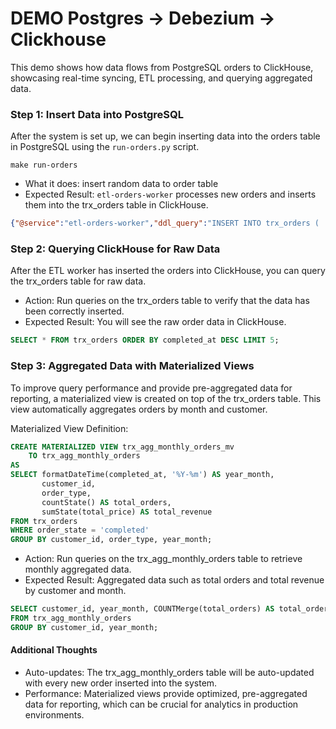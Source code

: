 # DEMO Postgres -> Debezium -> Clickhouse

This demo shows how data flows from PostgreSQL orders to ClickHouse, showcasing real-time syncing, ETL processing, and querying aggregated data.

### Step 1: Insert Data into PostgreSQL
After the system is set up, we can begin inserting data into the orders table in PostgreSQL using the `run-orders.py` script.

```shell
make run-orders
```
* What it does: insert random data to order table
* Expected Result: `etl-orders-worker` processes new orders and inserts them into the trx_orders table in ClickHouse.
```json
{"@service":"etl-orders-worker","ddl_query":"INSERT INTO trx_orders (    id, created_at, completed_at, customer_id, customer_name,    order_number, order_state, order_type, total_price ) SETTINGS async_insert=1, wait_for_async_insert=1, wait_for_async_insert_timeout=120 VALUES (    ?, ?, ?, ?, ?,   ?, ?, ?, ?  );  ","label":"","level":"debug","msg":"handle DDL","path":"root.output.processors.2","query_parameter":[109,"2024-09-27 21:33:36.098196000","2024-09-28 01:33:36.098196000",6021,"Customer_388","ORD-7952","completed","TOPUP",57094],"time":"2024-09-28T04:33:36Z"}
```


### Step 2: Querying ClickHouse for Raw Data
After the ETL worker has inserted the orders into ClickHouse, you can query the trx_orders table for raw data.

* Action: Run queries on the trx_orders table to verify that the data has been correctly inserted.
* Expected Result: You will see the raw order data in ClickHouse.

```sql
SELECT * FROM trx_orders ORDER BY completed_at DESC LIMIT 5;
```


### Step 3: Aggregated Data with Materialized Views
To improve query performance and provide pre-aggregated data for reporting, a materialized view is created on top of the trx_orders table. This view automatically aggregates orders by month and customer.

Materialized View Definition:
```sql
CREATE MATERIALIZED VIEW trx_agg_monthly_orders_mv
    TO trx_agg_monthly_orders
AS
SELECT formatDateTime(completed_at, '%Y-%m') AS year_month,
       customer_id,
       order_type,
       countState() AS total_orders,
       sumState(total_price) AS total_revenue
FROM trx_orders
WHERE order_state = 'completed'
GROUP BY customer_id, order_type, year_month;
```

* Action: Run queries on the trx_agg_monthly_orders table to retrieve monthly aggregated data.
* Expected Result: Aggregated data such as total orders and total revenue by customer and month.

```sql
SELECT customer_id, year_month, COUNTMerge(total_orders) AS total_orders, SUMMerge(total_revenue) AS total_revenue
FROM trx_agg_monthly_orders
GROUP BY customer_id, year_month;
```

#### Additional Thoughts
* Auto-updates: The trx_agg_monthly_orders table will be auto-updated with every new order inserted into the system.
* Performance: Materialized views provide optimized, pre-aggregated data for reporting, which can be crucial for analytics in production environments.